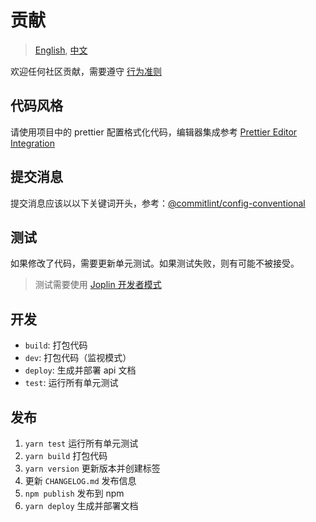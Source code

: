 # 贡献

> [English](./CONTRIBUTING.md), [中文](./CONTRIBUTING.ZH_CN.md)

欢迎任何社区贡献，需要遵守 [行为准则](https://www.contributor-covenant.org/version/2/0/code_of_conduct/)

## 代码风格

请使用项目中的 prettier 配置格式化代码，编辑器集成参考 [Prettier Editor Integration](https://prettier.io/docs/en/editors.html)

## 提交消息

提交消息应该以以下关键词开头，参考：[@commitlint/config-conventional](https://www.npmjs.com/package/@commitlint/config-conventional)

## 测试

如果修改了代码，需要更新单元测试。如果测试失败，则有可能不被接受。

> 测试需要使用 [Joplin 开发者模式](https://joplinapp.org/api/references/development_mode/)

## 开发

- `build`: 打包代码
- `dev`: 打包代码（监视模式）
- `deploy`: 生成并部署 api 文档
- `test`: 运行所有单元测试

## 发布

1. `yarn test` 运行所有单元测试
2. `yarn build` 打包代码
3. `yarn version` 更新版本并创建标签
4. 更新 `CHANGELOG.md` 发布信息
5. `npm publish` 发布到 npm
6. `yarn deploy` 生成并部署文档
